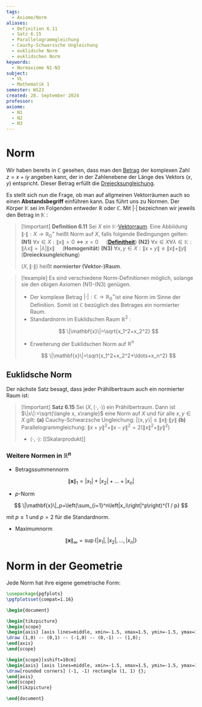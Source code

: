 ```yaml
---
tags:
  - Axiome/Norm
aliases:
  - Definition 6.11
  - Satz 6.15
  - Parallelogrammgleichung
  - Cauchy-Schwarzsche Ungleichung
  - euklidsche Norm
  - euklidschen Norm
keywords:
  - Normaxiome N1-N3
subject:
  - VL
  - Mathematik 1
semester: WS23
created: 28. September 2024
professor: 
axiome:
  - N1
  - N2
  - N3
---
```

 

# Norm

Wir haben bereits in $\mathbb{C}$ gesehen, dass man den [Betrag](Betrag.md) der komplexen Zahl $z=x+i y$ angeben kann, der in der Zahlenebene der Länge des Vektors $(x, y)$ entspricht. Dieser Betrag erfüllt die [Dreiecksungleichung](Betrag.md).

Es stellt sich nun die Frage, ob man auf allgmeinen Vektorräumen auch so einen **Abstandsbegriff** einführen kann. Das führt uns zu Normen. Der Körper $\mathbb{K}$ sei im Folgenden entweder $\mathbb{R}$ oder $\mathbb{C}$. Mit $|\cdot|$ bezeichnen wir jeweils den Betrag in $\mathbb{K}$ :



> [!important] **Definition 6.11** Sei $X$ ein $\mathbb{K}$-[Vektorraum](Algebra/Vektorraum.md). Eine Abbildung $\|\cdot\|: X \rightarrow \mathbb{R}_{0}^{+}$ heißt Norm auf $X$, falls folgende Bedingungen gelten:
> **(N1)** $\forall x \in X:\|x\|=0 \Longleftrightarrow x=0\quad$ (**[Definitheit](Algebra/Definitheit.md)**)
> **(N2)** $\forall x \in X \forall \lambda \in \mathbb{K}:\|\lambda x\|=|\lambda|\|x\|\quad$ (**Homogenität**)
> **(N3)** $\forall x, y \in X:\|x+y\| \leq\|x\|+\|y\|\quad$ (**Dreiecksungleichung**)
> 
> $(X,\|\cdot\|)$ heißt **normierter (Vektor-)Raum**.

>[!example] Es sind verschiedene Norm-Definitionen möglich, solange sie den obigen Axiomen (N1)-(N3) genügen.
>- Der komplexe Betrag $|\cdot|: \mathbb{C} \rightarrow \mathbb{R}_0^{+}$ist eine Norm im Sinne der Definition. Somit ist $\mathbb{C}$ bezüglich des Betrages ein normierter Raum.
> - Standardnorm im Euklidschen Raum $\mathbb{R}^2$ :
> 
> $$
> \|\mathbf{x}\|=\sqrt{x_1^2+x_2^2}
> $$
> 
> - Erweiterung der Euklidschen Norm auf $\mathbb{R}^n$
> 
> $$
> \|\mathbf{x}\|=\sqrt{x_1^2+x_2^2+\ldots+x_n^2}
> $$
> 

## Euklidsche Norm

Der nächste Satz besagt, dass jeder Prähilbertraum auch ein normierter Raum ist:

> [!important] **Satz 6.15** Sei $(X,\langle\cdot, \cdot\rangle)$ ein Prähilbertraum. Dann ist $\|x\|:=\sqrt{\langle x, x\rangle}$ eine Norm auf $X$ und für alle $x, y \in X$ gilt:
> **(a)** Cauchy-Schwarzsche Ungleichung: $|\langle x, y\rangle| \leq\|x\| \cdot\|y\|$
> **(b)** Parallelogrammgleichung: $\|x+y\|^2+\|x-y\|^2=2\left(\|x\|^2+\|y\|^2\right)$
> - $\langle\cdot,\cdot \rangle$: [[Skalarprodukt]]

### Weitere Normen in $\mathbb{R}^n$

- Betragssummennorm

$$
\|\mathbf{x}\|_1=\left|x_1\right|+\left|x_2\right|+\ldots+\left|x_n\right|
$$

- $p$-Norm

$$
\|\mathbf{x}\|_p=\left(\sum_{i=1}^n\left|x_i\right|^p\right)^{1 / p}
$$

mit $p \geq 1$ und $p=2$ für die Standardnorm.
- Maximumnorm

$$
\|\mathbf{x}\|_{\infty}=\sup \left\{\left|x_1\right|,\left|x_2\right|, \ldots,\left|x_n\right|\right\}
$$

# Norm in der Geometrie

Jede Norm hat ihre eigene gemetrische Form:

```tikz
\usepackage{pgfplots}
\pgfplotsset{compat=1.16}

\begin{document}

\begin{tikzpicture}
\begin{scope}
\begin{axis} [axis lines=middle, xmin=-1.5, xmax=1.5, ymin=-1.5, ymax=1.5]
\draw (1,0) -- (0,1) -- (-1,0) -- (0,-1) -- (1,0);
\end{axis}
\end{scope}

\begin{scope}[xshift=10cm]
\begin{axis} [axis lines=middle, xmin=-1.5, xmax=1.5, ymin=-1.5, ymax=1.5]
\draw[rounded corners] (-1, -1) rectangle (1, 1) {};
\end{axis}
\end{scope}
\end{tikzpicture}

\end{document}
```



